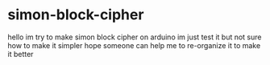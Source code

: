# simon-block-cipher

hello im try to make simon block cipher on arduino
im just test it but not sure how to make it simpler 
hope someone can help me to re-organize it to make it better
